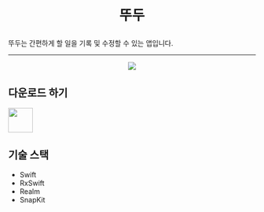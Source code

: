 # <p align="center">뚜두</p>

뚜두는 간편하게 할 일을 기록 및 수정할 수 있는 앱입니다.

---

<p align="center">
<img src="https://user-images.githubusercontent.com/74225754/219383763-a0bbad42-4276-4629-b8ad-0998a5fc72a3.png" />
</p>


## 다운로드 하기
[<img src="https://user-images.githubusercontent.com/74225754/219385221-650c28b5-92f8-46de-bc35-c78bfbd70ae5.png" height="50">](https://apps.apple.com/app/id1672261507)


## 기술 스택
* Swift
* RxSwift
* Realm
* SnapKit
